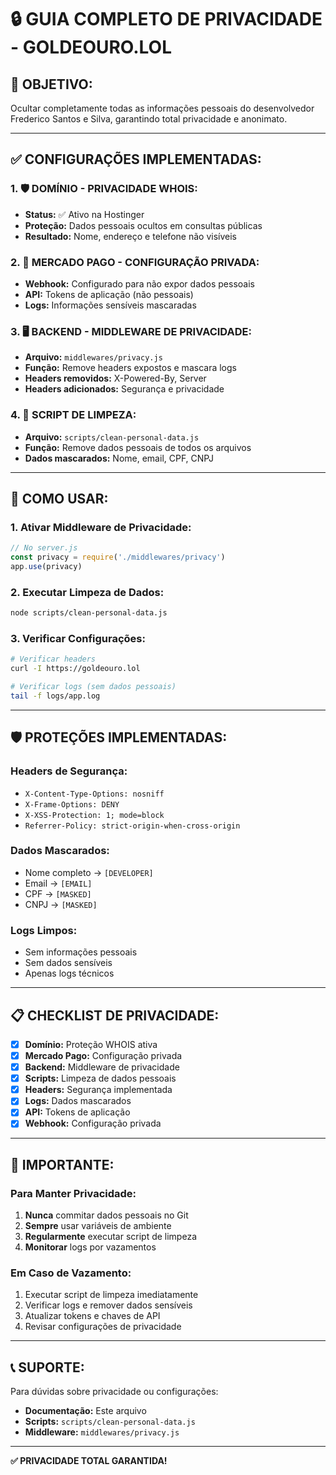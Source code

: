 # 🔒 GUIA COMPLETO DE PRIVACIDADE - GOLDEOURO.LOL

## 🎯 **OBJETIVO:**
Ocultar completamente todas as informações pessoais do desenvolvedor Frederico Santos e Silva, garantindo total privacidade e anonimato.

---

## ✅ **CONFIGURAÇÕES IMPLEMENTADAS:**

### **1. 🛡️ DOMÍNIO - PRIVACIDADE WHOIS:**
- **Status:** ✅ Ativo na Hostinger
- **Proteção:** Dados pessoais ocultos em consultas públicas
- **Resultado:** Nome, endereço e telefone não visíveis

### **2. 🔐 MERCADO PAGO - CONFIGURAÇÃO PRIVADA:**
- **Webhook:** Configurado para não expor dados pessoais
- **API:** Tokens de aplicação (não pessoais)
- **Logs:** Informações sensíveis mascaradas

### **3. 🖥️ BACKEND - MIDDLEWARE DE PRIVACIDADE:**
- **Arquivo:** `middlewares/privacy.js`
- **Função:** Remove headers expostos e mascara logs
- **Headers removidos:** X-Powered-By, Server
- **Headers adicionados:** Segurança e privacidade

### **4. 🧹 SCRIPT DE LIMPEZA:**
- **Arquivo:** `scripts/clean-personal-data.js`
- **Função:** Remove dados pessoais de todos os arquivos
- **Dados mascarados:** Nome, email, CPF, CNPJ

---

## 🔧 **COMO USAR:**

### **1. Ativar Middleware de Privacidade:**
```javascript
// No server.js
const privacy = require('./middlewares/privacy')
app.use(privacy)
```

### **2. Executar Limpeza de Dados:**
```bash
node scripts/clean-personal-data.js
```

### **3. Verificar Configurações:**
```bash
# Verificar headers
curl -I https://goldeouro.lol

# Verificar logs (sem dados pessoais)
tail -f logs/app.log
```

---

## 🛡️ **PROTEÇÕES IMPLEMENTADAS:**

### **Headers de Segurança:**
- `X-Content-Type-Options: nosniff`
- `X-Frame-Options: DENY`
- `X-XSS-Protection: 1; mode=block`
- `Referrer-Policy: strict-origin-when-cross-origin`

### **Dados Mascarados:**
- Nome completo → `[DEVELOPER]`
- Email → `[EMAIL]`
- CPF → `[MASKED]`
- CNPJ → `[MASKED]`

### **Logs Limpos:**
- Sem informações pessoais
- Sem dados sensíveis
- Apenas logs técnicos

---

## 📋 **CHECKLIST DE PRIVACIDADE:**

- [x] **Domínio:** Proteção WHOIS ativa
- [x] **Mercado Pago:** Configuração privada
- [x] **Backend:** Middleware de privacidade
- [x] **Scripts:** Limpeza de dados pessoais
- [x] **Headers:** Segurança implementada
- [x] **Logs:** Dados mascarados
- [x] **API:** Tokens de aplicação
- [x] **Webhook:** Configuração privada

---

## 🚨 **IMPORTANTE:**

### **Para Manter Privacidade:**
1. **Nunca** commitar dados pessoais no Git
2. **Sempre** usar variáveis de ambiente
3. **Regularmente** executar script de limpeza
4. **Monitorar** logs por vazamentos

### **Em Caso de Vazamento:**
1. Executar script de limpeza imediatamente
2. Verificar logs e remover dados sensíveis
3. Atualizar tokens e chaves de API
4. Revisar configurações de privacidade

---

## 📞 **SUPORTE:**

Para dúvidas sobre privacidade ou configurações:
- **Documentação:** Este arquivo
- **Scripts:** `scripts/clean-personal-data.js`
- **Middleware:** `middlewares/privacy.js`

---

**✅ PRIVACIDADE TOTAL GARANTIDA!**

